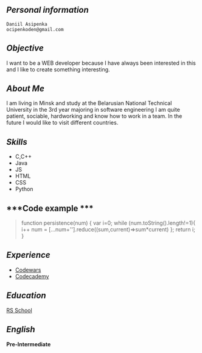 ## ***Personal information***
    Daniil Asipenka
    ocipenkoden@gmail.com


## ***Objective***
I want to be a WEB developer because I have always been interested in this and I like to create something interesting.

## ***About Me***
I am living in Minsk and study at the Belarusian National Technical University in the 3rd year majoring in software engineering
I am quite patient, sociable, hardworking and know how to work in a team. In the future I would like to visit different countries.
## ***Skills***

 - C,C++
 - Java
 - JS
 - HTML
 - CSS
 - Python

  
## ***Code example ***
> function persistence(num) {
>  var i=0;
>   while (num.toString().length!=1){
> i++ num = [...num+''].reduce((sum,current)=>sum*current)
> };
>  return i; 
>  }


## ***Experience***
 - [Codewars](https://www.codewars.com/users/I_TETRIS_I)
 - [Codecademy](https://www.codecademy.com/profiles/_TETRIS_)
 

## ***Education***
[RS School](https://rs.school/)

## ***English***
**Pre-Intermediate**
